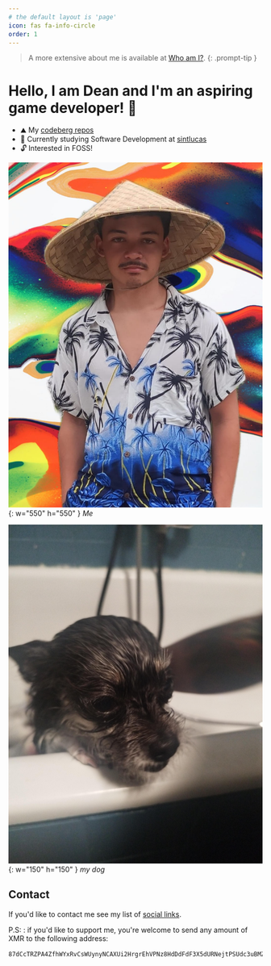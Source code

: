 ```yaml
---
# the default layout is 'page'
icon: fas fa-info-circle
order: 1
---
```

>A more extensive about me is available at [Who am I?](https://deanlemans.github.io/posts/Dean-Lemans/).
{: .prompt-tip }
# Hello, I am Dean and I'm an aspiring game developer! 👋

- ⛰️ My [codeberg repos](https://codeberg.org/deanlemans)
- 🌱 Currently studying Software Development at [sintlucas](https://www.sintlucas.nl/)
- 🔓 Interested in FOSS!

![me](/assets/img/personal/avatar-2.jpg){: w="550" h="550" }
_Me_

![dog2](assets/img/personal/dog2.jpg){: w="150" h="150" }
_my dog_
## Contact

If you'd like to contact me see my list of [social links](https://linksta.cc/@Dean).

P.S:
: if you'd like to support me, you're welcome to send any amount of XMR to the following address: 
```
87dCcTRZPA4ZfhWYxRvCsWUynyNCAXUi2HrgrEhVPNz8HdDdFdF3X5dURNejtPSUdc3uBMZpri5D4PJqJwacXDa1AYahHQ5
```
